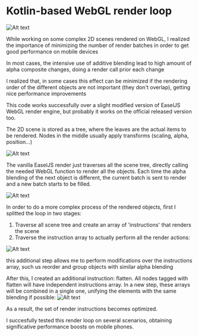 # Kotlin-based WebGL render loop

![Alt text](https://d2eip9sf3oo6c2.cloudfront.net/tags/images/000/000/936/thumb/webgl.png "Ingame screenshot")


While working on some complex 2D scenes rendered on WebGL, I realized the importance of minimizing the number of render batches in order to get good performance on mobile devices

In most cases, the intensive use of additive blending lead to high amount of alpha composite changes, doing a render call prior each change

I realized that, in some cases this effect can be minimized if the rendering order of the different objects are not important (they don't overlap), getting nice performance improvements


This code works successfully over a slight modified version of EaselJS WebGL render engine, but probably it works on the official released version too.

The 2D scene is stored as a tree, where the leaves are the actual items to be rendered. Nodes in the middle usually apply transforms (scaling, alpha, position...)

![Alt text](https://raw.githubusercontent.com/Nestorferrando/kotlin_webgl_loop/master/readmeimages/image1.jpg "")

The vanilla EaselJS render just traverses all the scene tree, directly calling the needed WebGL function to render all the objects. Each time the alpha blending of the next object is different, the current batch is sent to render and a new batch starts to be filled.

![Alt text](https://raw.githubusercontent.com/Nestorferrando/kotlin_webgl_loop/master/readmeimages/image2.jpg "")


In order to do a more complex process of the rendered objects, first I splitted the loop in two stages:

1. Traverse all scene tree and create an array of 'instructions' that renders the scene
2. Traverse the instruction array to actually perform all the render actions:

![Alt text](https://raw.githubusercontent.com/Nestorferrando/kotlin_webgl_loop/master/readmeimages/image3.jpg "")

this additional step allows me to perform modifications over the instructions array, such us reorder and group objects with similar alpha blending


After this, I created an additional instruction: flatten. All nodes tagged with flatten will have independent instructions array. In a new step, these arrays will be combined in a single one, unifying the elements with the same blending if possible:
![Alt text](https://raw.githubusercontent.com/Nestorferrando/kotlin_webgl_loop/master/readmeimages/image4.jpg "")

As a result, the set of render instructions becomes optimized.

I succesfully tested this render loop on several scenarios, obtaining significative performance boosts on mobile phones.
